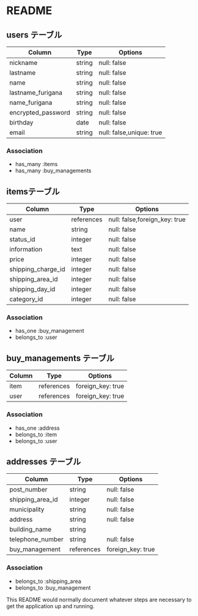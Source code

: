 # README

## users テーブル

| Column             | Type   | Options     |
| ------------------ | ------ | ----------- |
| nickname           | string | null: false |
| lastname           | string | null: false |
| name               | string | null: false |
| lastname_furigana  | string | null: false |
| name_furigana      | string | null: false | <!-- プロフやTELは新規登録に存在しない項目 -->
| encrypted_password | string | null: false | <!-- deviceのgemを使用する -->
| birthday           | date   | null: false | <!-- 年月日を区切るにはDATE型 -->
| email              | string | null: false,unique: true |<!-- emailは一意性なのでunique: true -->

### Association
- has_many :items
- has_many :buy_managements

## itemsテーブル

| Column              | Type       | Options     |
| ------------------- | ---------- | ----------- |
| user                | references | null: false,foreign_key: true | <!-- references型で記述の場合、_idは不要 -->
| name                | string     | null: false |
| status_id           | integer    | null: false | <!--imageはactive_storage導入時に自動生成 -->
| information         | text       | null: false | <!-- 長文保存の可能性があればTEXT -->
| price               | integer    | null: false |
| shipping_charge_id  | integer    | null: false | <!--複数形で記述するとエラーの恐れあり-->
| shipping_area_id    | integer    | null: false |
| shipping_day_id     | integer    | null: false |
| category_id         | integer    | null: false |

### Association
- has_one :buy_management <!-- １つの商品は１つの購入情報を持つ関係が成り立つ。Belongだと属すになる。1対1の関係の場合はhas_one -->
- belongs_to :user

## buy_managements テーブル

| Column  | Type       | Options           |
| --------| ---------- | ----------------- |
| item    | references | foreign_key: true |
| user    | references | foreign_key: true |

### Association
- has_one :address <!-- 購入履歴に対する購入者の住所は１つ -->
- belongs_to :item
- belongs_to :user

## addresses テーブル

| Column          | Type       | Options           |
| --------------- | ---------- | ------------------|
| post_number     | string     | null: false       |
| shipping_area_id| integer    | null: false       |
| municipality    | string     | null: false       |
| address         | string     | null: false       |
| building_name   | string     |                   |<!-- 建物名は任意項目 -->
| telephone_number| string     | null: false       |<!-- 先頭が０で始まるものはintegerにすると、先頭の０が消える場合がある -->
| buy_management  | references | foreign_key: true |

### Association
- belongs_to :shipping_area <!-- アソシエーションを組む場合は_idは不要 -->
- belongs_to :buy_management


This README would normally document whatever steps are necessary to get the
application up and running.